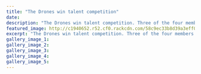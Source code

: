 ```yaml
---
title: "The Drones win talent competition"
date: 
description: "The Drones win talent competition. Three of the four members in the band are former WHS students; left to right, Adam Robinson, Isaac Chamberlain, Ethan Coleman and other member Andrew Condon..."
featured_image: http://c1940652.r52.cf0.rackcdn.com/58c9ec33b8d39a3eff0046e9/Drones-win-WU-Majestic-Square-Chron-14-March.jpg
excerpt: "The Drones win talent competition. Three of the four members in the band are former WHS students; left to right, Adam Robinson, Isaac Chamberlain, Ethan Coleman and other member Andrew Condon."
gallery_image_1: 
gallery_image_2: 
gallery_image_3: 
gallery_image_4: 
gallery_image_5: 
---
```

